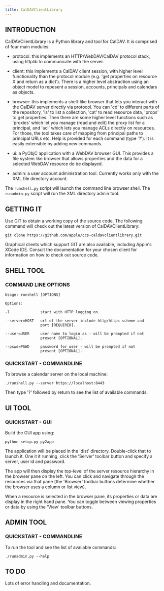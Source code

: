 ```yaml
---
title: CalDAVClientLibrary
---
```


## INTRODUCTION

CalDAVClientLibrary is a Python library and tool for CalDAV. It is comprised of four main modules:

* protocol: this implements an HTTP/WebDAV/CalDAV protocol stack, using httplib to communicate with the server.

* client: this implements a CalDAV client session, with higher level functionality than the protocol module (e.g. 'get properties on resource X and return as a dict'). There is a higher level abstraction using an object model to repesent a session, accounts, principals and calendars as objects.

* browser: this implements a shell-like browser that lets you interact with the CalDAV server directly via protocol. You can 'cd' to different parts of the repository, 'ls' to list a collection, 'cat' to read resource data, 'props' to get properties. Then there are some higher level functions such as 'proxies' which let you manage (read and edit) the proxy list for a principal, and 'acl' which lets you manage ACLs directly on resources. For those, the tool takes care of mapping from principal paths to principal URLs etc. Help is provided for each command (type '?'). It is easily extensible by adding new commands.

* ui: a PyObjC application with a WebDAV browser GUI. This provides a file system like browser that allows properties and the data for a selected WebDAV resource do be displayed.

* admin: a user account administration tool. Currently works only with the XML file directory account.

The `runshell.py` script will launch the command line browser shell. The `runadmin.py` script will run the XML directory admin tool.

## GETTING IT

Use GIT to obtain a working copy of the source code. The following command will check out the latest version of CalDAVClientLibrary:

    git clone https://github.com/apple/ccs-caldavclientlibrary.git

Graphical clients which support GIT are also available, including Apple's ​XCode IDE. Consult the documentation for your chosen client for information on how to check out source code.

## SHELL TOOL

### COMMAND LINE OPTIONS

    Usage: runshell [OPTIONS]
    
    Options:
    
    -l              start with HTTP logging on.
    
    --server=HOST   url of the server include http/https scheme and
                    port [REQUIRED].
                    
    --user=USER     user name to login as - will be prompted if not
                    present [OPTIONAL].
                    
    --pswd=PSWD     password for user - will be prompted if not
                    present [OPTIONAL].

### QUICKSTART - COMMANDLINE

To browse a calendar server on the local machine:

    ./runshell.py --server https://localhost:8443

Then type '?' followed by return to see the list of available commands.

## UI TOOL

### QUICKSTART - GUI

Build the GUI app using:

    python setup.py py2app

The application will be placed in the 'dist' directory. Double-click that to launch it. One it it running, click the 'Server' toolbar button and specify a server, user id and password.

The app will then display the top-level of the server resource hierarchy in the browser pane on the left. You can click and navigate through the resources via that pane (the 'Browser' toolbar buttons determine whether the browser uses a column or list view).

When a resource is selected in the browser pane, its properties or data are display in the right hand pane. You can toggle between viewing properties or data by using the 'View' toolbar buttons.

## ADMIN TOOL

### QUICKSTART - COMMANDLINE

To run the tool and see the list of available commands:

    ./runadmin.py --help

## TO DO

Lots of error handling and documentation.
